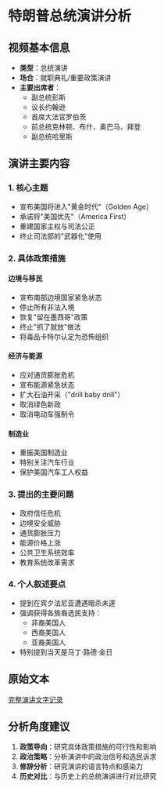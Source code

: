 # 特朗普总统演讲分析

## 视频基本信息
- **类型**：总统演讲
- **场合**：就职典礼/重要政策演讲
- **主要出席者**：
  - 副总统彭斯
  - 议长约翰逊
  - 首席大法官罗伯茨
  - 前总统克林顿、布什、奥巴马、拜登
  - 副总统哈里斯

## 演讲主要内容

### 1. 核心主题
- 宣布美国将进入"黄金时代"（Golden Age）
- 承诺将"美国优先"（America First）
- 重建国家主权与司法公正
- 终止司法部的"武器化"使用

### 2. 具体政策措施

#### 边境与移民
- 宣布南部边境国家紧急状态
- 停止所有非法入境
- 恢复"留在墨西哥"政策
- 终止"抓了就放"做法
- 将毒品卡特尔认定为恐怖组织

#### 经济与能源
- 应对通货膨胀危机
- 宣布能源紧急状态
- 扩大石油开采（"drill baby drill"）
- 取消绿色新政
- 取消电动车强制令

#### 制造业
- 重振美国制造业
- 特别关注汽车行业
- 保护美国汽车工人权益

### 3. 提出的主要问题
- 政府信任危机
- 边境安全威胁
- 通货膨胀压力
- 能源价格上涨
- 公共卫生系统效率
- 教育系统改革需求

### 4. 个人叙述要点
- 提到在宾夕法尼亚遭遇暗杀未遂
- 强调获得各族裔选民支持：
  - 非裔美国人
  - 西裔美国人
  - 亚裔美国人
- 特别提到当天是马丁·路德·金日

## 原始文本
[完整演讲文字记录](transcript.txt)

## 分析角度建议
1. **政策导向**：研究具体政策措施的可行性和影响
2. **政治策略**：分析演讲中的政治信号和选民诉求
3. **修辞分析**：研究演讲的语言特点和感染力
4. **历史对比**：与历史上的总统演讲进行对比研究 
